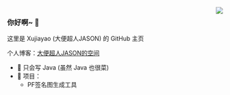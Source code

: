 <img align="right" src="https://github-readme-stats.vercel.app/api?username=xujiayao147&show_icons=true&icon_color=66ccff&text_color=718096&bg_color=ffffff" />

### 你好啊~ 👋

这里是 Xujiayao (大便超人JASON) 的 GitHub 主页

个人博客：[大便超人JASON的空间](https://xujiayao147.gitee.io/)

- :orange_book: 只会写 Java (虽然 Java 也很菜)
- :hammer: 项目：
  - PF签名图生成工具
